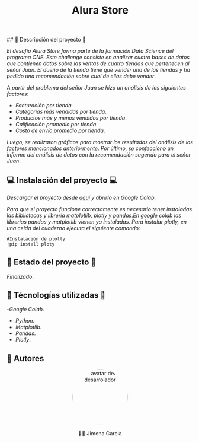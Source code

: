 <div align='center'>
    <h1 align='center' style="font-weight: bold;">Alura Store</h1>
    <br>
    <br>
</div>
## 🛫 Descripción del proyecto 🛫

_El desafío Alura Store forma parte de la formación Data Science del programa ONE. Este challenge consiste en analizar cuatro bases de datos que contienen datos 
sobre las ventas de cuatro tiendas que pertenecen al señor Juan. El dueño de la tienda tiene que vender una de las tiendas y ha pedido una recomendación sobre cual
de ellas debe vender_. 

_A partir del problema del señor Juan se hizo un análisis de las siguientes factores_:
- _Facturación por tienda_.
- _Categorías más vendidas por tienda_.
- _Productos más y menos vendidos por tienda_.
- _Calificación promedio por tienda_.
- _Costo de envío promedio por tienda_.

_Luego, se realizaron gráficos para mostrar los resultados del análisis de los factores mencionados anteriormente_. _Por último, se confeccionó un informe 
del análisis de datos con la recomendación sugerida para el señor Juan_.

## 💻 Instalación del proyecto 💻

_Descargar el proyecto desde <a href='https://github.com/JGarcia575/challenge_alura_store/archive/refs/heads/main.zip'>aquí</a> y abrirlo en Google Colab_.

_Para que el proyecto funcione correctamente es necesario tener instaladas las bibliotecas y librería matplotlib, plotly y pandas_._En google colab las librerías pandas y matplotlib vienen ya instaladas. Para instalar plotly, en una celda del cuaderno ejecuta el siguiente comando_:

```
#Instalación de plotly
!pip install ploty
```

## 🚧 Estado del proyecto 🚧

_Finalizado_.

## 🔨 Técnologías utilizadas 🔨
-_Google Colab_.
- _Python_.
- _Matplotlib_.
- _Pandas_.
-  _Plotly_.

## 👋 Autores

<div align='center'>
    <a href='https://github.com/JGarcia575' target='_black' > 
        <img src='https://avatars.githubusercontent.com/u/117136042?s=400&u=083db4dfa6af573f7b2be50d713b584ab6645c52&v=4" width=115><br><sub>The Lazy Cat</sub>' alt='avatar del desarrolador' height='150px' style="border-radius: 50%;"></img>
    </a>
    <p>👋👋 Jimena Garcia</p>   

</div> 




